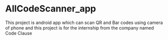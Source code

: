 # AllCodeScanner_app
 This project is android app which can scan QR and Bar codes using camera of phone and this project is for the internship from the company named Code Clause

